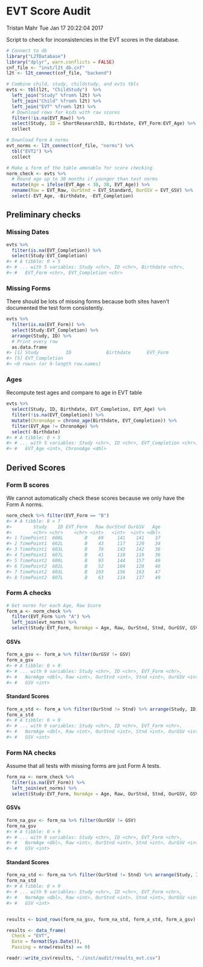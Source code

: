 EVT Score Audit
================
Tristan Mahr
Tue Jan 17 20:22:04 2017

Script to check for inconsistencies in the EVT scores in the database.

``` r
# Connect to db
library("L2TDatabase")
library("dplyr", warn.conflicts = FALSE)
cnf_file <- "inst/l2t_db.cnf"
l2t <- l2t_connect(cnf_file, "backend")

# Combine child, study, childstudy, and evts tbls
evts <- tbl(l2t, "ChildStudy")  %>%
  left_join("Study" %from% l2t) %>%
  left_join("Child" %from% l2t) %>%
  left_join("EVT" %from% l2t) %>%
  # Download rows for kids with raw scores
  filter(!is.na(EVT_Raw)) %>%
  select(Study, ID = ShortResearchID, Birthdate, EVT_Form:EVT_Age) %>%
  collect

# Download Form A norms
evt_norms <- l2t_connect(cnf_file, "norms") %>%
  tbl("EVT2") %>%
  collect

# Make a form of the table amenable for score checking
norm_check <- evts %>%
  # Round age up to 30 months if younger than test norms
  mutate(Age = ifelse(EVT_Age < 30, 30, EVT_Age)) %>%
  rename(Raw = EVT_Raw, OurStnd = EVT_Standard, OurGSV = EVT_GSV) %>%
  select(-EVT_Age, -Birthdate, -EVT_Completion)
```

Preliminary checks
------------------

### Missing Dates

``` r
evts %>%
  filter(is.na(EVT_Completion)) %>%
  select(Study:EVT_Completion)
#> # A tibble: 0 × 5
#> # ... with 5 variables: Study <chr>, ID <chr>, Birthdate <chr>,
#> #   EVT_Form <chr>, EVT_Completion <chr>
```

### Missing Forms

There should be lots of missing forms because both sites haven't documented the test form consistently.

``` r
evts %>%
  filter(is.na(EVT_Form)) %>%
  select(Study:EVT_Completion) %>%
  arrange(Study, ID) %>%
  # Print every row
  as.data.frame
#> [1] Study          ID             Birthdate      EVT_Form      
#> [5] EVT_Completion
#> <0 rows> (or 0-length row.names)
```

### Ages

Recompute test ages and compare to age in EVT table

``` r
evts %>%
  select(Study, ID, Birthdate, EVT_Completion, EVT_Age) %>%
  filter(!is.na(EVT_Completion)) %>%
  mutate(ChronoAge = chrono_age(Birthdate, EVT_Completion)) %>%
  filter(EVT_Age != ChronoAge) %>%
  select(-Birthdate)
#> # A tibble: 0 × 5
#> # ... with 5 variables: Study <chr>, ID <chr>, EVT_Completion <chr>,
#> #   EVT_Age <int>, ChronoAge <dbl>
```

Derived Scores
--------------

### Form B scores

We cannot automatically check these scores because we only have the Form A norms.

``` r
norm_check %>% filter(EVT_Form == "B")
#> # A tibble: 8 × 7
#>        Study    ID EVT_Form   Raw OurStnd OurGSV   Age
#>        <chr> <chr>    <chr> <int>   <int>  <int> <dbl>
#> 1 TimePoint1  600L        B    69     141    141    37
#> 2 TimePoint1  602L        B    43     117    120    34
#> 3 TimePoint1  603L        B    70     143    142    36
#> 4 TimePoint1  607L        B    41     110    119    36
#> 5 TimePoint2  600L        B    93     144    157    49
#> 6 TimePoint2  602L        B    52     104    128    46
#> 7 TimePoint2  603L        B   103     156    163    47
#> 8 TimePoint2  607L        B    63     114    137    49
```

### Form A checks

``` r
# Get norms for each Age, Raw Score
form_a <- norm_check %>%
  filter(EVT_Form %in% "A") %>%
  left_join(evt_norms) %>%
  select(Study:EVT_Form, NormAge = Age, Raw, OurStnd, Stnd, OurGSV, GSV)
```

#### GSVs

``` r
form_a_gsv <- form_a %>% filter(OurGSV != GSV)
form_a_gsv
#> # A tibble: 0 × 9
#> # ... with 9 variables: Study <chr>, ID <chr>, EVT_Form <chr>,
#> #   NormAge <dbl>, Raw <int>, OurStnd <int>, Stnd <int>, OurGSV <int>,
#> #   GSV <int>
```

#### Standard Scores

``` r
form_a_std <- form_a %>% filter(OurStnd != Stnd) %>% arrange(Study, ID)
form_a_std
#> # A tibble: 0 × 9
#> # ... with 9 variables: Study <chr>, ID <chr>, EVT_Form <chr>,
#> #   NormAge <dbl>, Raw <int>, OurStnd <int>, Stnd <int>, OurGSV <int>,
#> #   GSV <int>
```

### Form NA checks

Assume that all tests with missing forms are just Form A tests.

``` r
form_na <- norm_check %>%
  filter(is.na(EVT_Form)) %>%
  left_join(evt_norms) %>%
  select(Study:EVT_Form, NormAge = Age, Raw, OurStnd, Stnd, OurGSV, GSV)
```

#### GSVs

``` r
form_na_gsv <- form_na %>% filter(OurGSV != GSV)
form_na_gsv
#> # A tibble: 0 × 9
#> # ... with 9 variables: Study <chr>, ID <chr>, EVT_Form <chr>,
#> #   NormAge <dbl>, Raw <int>, OurStnd <int>, Stnd <int>, OurGSV <int>,
#> #   GSV <int>
```

#### Standard Scores

``` r
form_na_std <- form_na %>% filter(OurStnd != Stnd) %>% arrange(Study, ID)
form_na_std
#> # A tibble: 0 × 9
#> # ... with 9 variables: Study <chr>, ID <chr>, EVT_Form <chr>,
#> #   NormAge <dbl>, Raw <int>, OurStnd <int>, Stnd <int>, OurGSV <int>,
#> #   GSV <int>


results <- bind_rows(form_na_gsv, form_na_std, form_a_std, form_a_gsv)

results <- data_frame(
  Check = "EVT",
  Date = format(Sys.Date()),
  Passing = nrow(results) == 0)

readr::write_csv(results, "./inst/audit/results_evt.csv")
```
